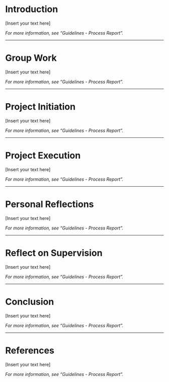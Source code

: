 # Introduction  
[Insert your text here]  

_For more information, see “Guidelines - Process Report”._  

---

# Group Work  
[Insert your text here]  

_For more information, see “Guidelines - Process Report”._  

---

# Project Initiation  
[Insert your text here]  

_For more information, see “Guidelines - Process Report”._  

---

# Project Execution  
[Insert your text here]  

_For more information, see “Guidelines - Process Report”._  

---

# Personal Reflections  
[Insert your text here]  

_For more information, see “Guidelines - Process Report”._  

---

# Reflect on Supervision  
[Insert your text here]  

_For more information, see “Guidelines - Process Report”._  

---

# Conclusion  
[Insert your text here]  

_For more information, see “Guidelines - Process Report”._  

---

# References  
[Insert your text here]  

_For more information, see “Guidelines - Process Report”._ 